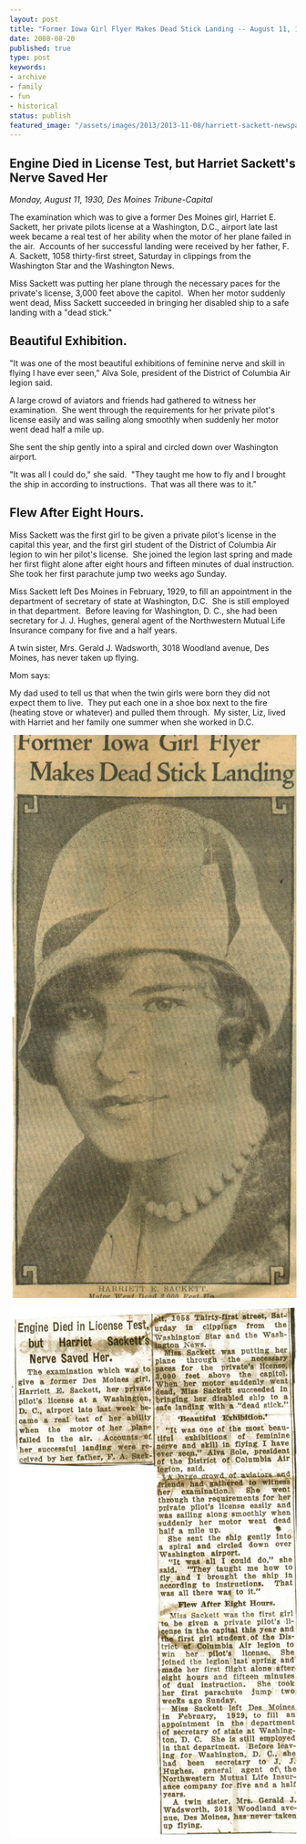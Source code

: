 ```yaml
---
layout: post
title: "Former Iowa Girl Flyer Makes Dead Stick Landing -- August 11, 1930"
date: 2008-08-20
published: true
type: post
keywords:
- archive
- family
- fun
- historical
status: publish
featured_image: "/assets/images/2013/2013-11-08/harriett-sackett-newspaper-2.jpg"
---
```

Engine Died in License Test, but Harriet Sackett's Nerve Saved Her
------------------------------------------------------------------

*Monday, August 11, 1930, Des Moines Tribune-Capital*

The examination which was to give a former Des Moines girl, Harriet E. Sackett, her private pilots license at a Washington, D.C., airport late last week became a real test of her ability when the motor of her plane failed in the air.  Accounts of her successful landing were received by her father, F. A. Sackett, 1058 thirty-first street, Saturday in clippings from the Washington Star and the Washington News.

Miss Sackett was putting her plane through the necessary paces for the private's license, 3,000 feet above the capitol.  When her motor suddenly went dead, Miss Sackett succeeded in bringing her disabled ship to a safe landing with a "dead stick."

Beautiful Exhibition.
---------------------

"It was one of the most beautiful exhibitions of feminine nerve and skill in flying I have ever seen," Alva Sole, president of the District of Columbia Air legion said.

A large crowd of aviators and friends had gathered to witness her examination.  She went through the requirements for her private pilot's license easily and was sailing along smoothly when suddenly her motor went dead half a mile up.

She sent the ship gently into a spiral and circled down over Washington airport.

"It was all I could do," she said.  "They taught me how to fly and I brought the ship in according to instructions.  That was all there was to it."

Flew After Eight Hours.
-----------------------

Miss Sackett was the first girl to be given a private pilot's license in the capital this year, and the first girl student of the District of Columbia Air legion to win her pilot's license.  She joined the legion last spring and made her first flight alone after eight hours and fifteen minutes of dual instruction.  She took her first parachute jump two weeks ago Sunday.

Miss Sackett left Des Moines in February, 1929, to fill an appointment in the department of secretary of state at Washington, D.C.  She is still employed in that department.  Before leaving for Washington, D. C., she had been secretary for J. J. Hughes, general agent of the Northwestern Mutual Life Insurance company for five and a half years.

A twin sister, Mrs. Gerald J. Wadsworth, 3018 Woodland avenue, Des Moines, has never taken up flying.

Mom says:

<!-- blockquote  -->
My dad used to tell us that when the twin girls were born they did not expect them to live.  They put each one in a shoe box next to the fire (heating stove or whatever) and pulled them through.  My sister, Liz, lived with Harriet and her family one summer when she worked in D.C.
<!-- endblockquote  -->

![Newspaper](/assets/images/2013/2013-11-08/harriett-sackett-newspaper-2.jpg)

![Newspaper article](/assets/images/2013/2013-11-08/harriett-sackett-newspaper-1.jpg)
